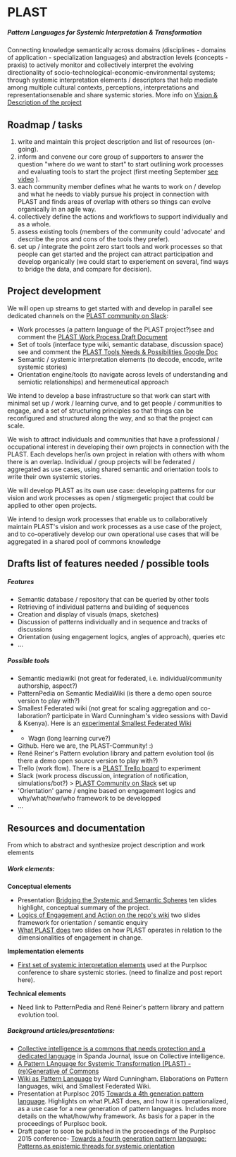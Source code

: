 # PLAST
##### Pattern Languages for Systemic Interpretation & Transformation
Connecting knowledge semantically across domains (disciplines - domains of application - specialization languages) and abstraction levels (concepts - praxis) to actively monitor and collectively interpret the evolving directionality of socio-technological-economic-environmental systems; through systemic interpretation elements / descriptors that help mediate among multiple cultural contexts, perceptions, interpretations and representationsenable and share systemic stories. More info on [Vision & Description of the project](https://github.com/PLAST-Community/PLAST/wiki/Vision-&-Description-of-the-Project)

## Roadmap / tasks
1. write and maintain this project description and list of resources (on-going).
2. inform and convene our core group of supporters to answer the question "where do we want to start" to start outlining work processes and evaluating tools to start the project (first meeting September [see video](https://www.youtube.com/watch?v=pTK3griQMs8&feature=youtu.be) ).
3. each community member defines what he wants to work on / develop and what he needs to viably pursue his project in connection with PLAST and finds areas of overlap with others so things can evolve organically in an agile way.
4. collectively define the actions and workflows to support individually and as a whole.
5. assess existing tools (members of the community could 'advocate' and describe the pros and cons of the tools they prefer). 
6. set up / integrate the point zero start tools and work processes so that people can get started and the project can attract participation and develop organically (we could start to experiement on several, find ways to bridge the data, and compare for decision).

## Project development
We will open up streams to get started with and develop in parallel see dedicated channels on the [PLAST community on Slack](https://plastcommunity.slack.com):
- Work processes (a pattern language of the PLAST project?)see and comment the [PLAST Work Process Draft Document](https://docs.google.com/document/d/1hSe7V8whwuetsTSvtpqkPzVJW6EA37kK682WZCzL_EI/edit)
- Set of tools (interface type wiki, semantic database, discussion space) see and comment the [PLAST Tools Needs & Possibilities Google Doc](https://docs.google.com/document/d/1thN4hW_JQ2VE9a1IGjM_EJLnHGAmZpiuYmmvok7Ykhw/edit) 
- Semantic / systemic interpretation elements (to decode, encode, write systemic stories)
- Orientation engine/tools (to navigate across levels of understanding and semiotic relationships) and hermeneutical approach

We intend to develop a base infrastructure so that work can start with minimal set up / work / learning curve, and to get people / communities to engage, and a set of structuring principles so that things can be reconfigured and structured along the way, and so that the project can scale.

We wish to attract individuals and communities that have a professional / occupational interest in developing their own  projects in connection with the PLAST. Each develops her/is own project in relation with others with whom there is an overlap. Individual / group projects will be federated / aggregated as use cases, using shared semantic and orientation tools to write their own systemic stories.

We will develop PLAST as its own use case: developing patterns for our vision and work processes as open / stigmergetic project that could be applied to other open projects. 

We intend to design work processes that enable us to collaboratively maintain PLAST's vision and work processes as a use case of the project, and to co-operatively develop our own operational use cases that will be aggregated in a shared pool of commons knowledge

## Drafts list of features needed / possible tools
##### Features
- Semantic database / repository that can be queried by other tools
- Retrieving of individual patterns and building of sequences
- Creation and display of visuals (maps, sketches)
- Discussion of patterns individually and in sequence and tracks of discussions
- Orientation (using engagement logics, angles of approach), queries etc
- ...

##### Possible tools
- Semantic mediawiki (not great for federated, i.e. individual/community authorship, aspect?)
- PatternPedia on Semantic MediaWiki (is there a demo open source version to play with?)
- Smallest Federated wiki (not great for scaling aggregation and co-laboration? participate in Ward Cunningham's video sessions with David & Ksenya). Here is an [experimental Smallest Federated Wiki](http://helene.pattern.academy/view/welcome-visitors) 
- - Wagn (long learning curve?)
- Github. Here we are, the PLAST-Community! :)
- René Reiner's Pattern evolution library and pattern evolution tool (is there a demo open source version to play with?)
- Trello (work flow). There is a [PLAST Trello board](https://trello.com/b/6mE75E1b/plast-in-caps-general-overview-and-discussions) to experiment
- Slack (work process discussion, integration of notification, simulations/bot?) > [PLAST Community on Slack](https://plastcommunity.slack.com) set up
- 'Orientation' game / engine based on engagement logics and why/what/how/who framework to be developped
- ...

## Resources and documentation
From which to abstract and synthesize project description and work elements

##### Work elements:
**Conceptual elements**
- Presentation [Bridging the Systemic and Semantic Spheres](http://www.slideshare.net/helenefinidori/systemic-interpretation-language) ten slides highlight, conceptual summary of the project.
- [Logics of Engagement and Action on the repo's wiki](https://github.com/PLAST-Community/PLAST/wiki/Logics-of-Engagement-and-Action) two slides framework for orientation / semantic enquiry
- [What PLAST does](https://github.com/PLAST-Community/PLAST/wiki/What-PLAST-Does) two slides on how PLAST operates in relation to the dimensionalities of engagement in change. 

**Implementation elements**
- [First set of systemic interpretation elements](https://drive.google.com/file/d/0B1hB6w2xjIXAcWV1dUFMUGRWSm8/view?usp=sharing) used at the Purplsoc conference to share systemic stories. (need to finalize and post report here).

**Technical elements**
- Need link to PatternPedia and René Reiner's pattern library and pattern evolution tool.

##### Background articles/presentations:
- [Collective intelligence is a commons that needs protection and a dedicated language](http://www.academia.edu/10292904/Collective_intelligence_is_a_commons_that_needs_protection_and_a_dedicated_language) in Spanda Journal, issue on Collective intelligence.
- [A Pattern LAnguage for Systemic Transformation (PLAST) - (re)Generative of Commons](http://www.academia.edu/9138366/A_Pattern_LAnguage_for_Systemic_Transformation_PLAST_-_re_Generative_of_Commons)
- [Wiki as Pattern Language](http://www.hillside.net/plop/2013/papers/Group6/plop13_preprint_51.pdf) by Ward Cunningham. Elaborations on Pattern languages, wiki, and Smallest Federated Wiki.
- Presentation at Purplsoc 2015 [Towards a 4th generation pattern language](http://www.slideshare.net/helenefinidori/plast-presentationpurplsoc-v3). Highlights on what PLAST does, and how it is operationalized, as a use case for a new generation of pattern languages. Includes more details on the what/how/why framework. As basis for a paper in the proceedings of Purplsoc book.
- Draft paper to soon be published in the proceedings of the Purplsoc 2015 conference- [Towards a fourth generation pattern language: Patterns as epistemic threads for systemic orientation](https://www.academia.edu/17543428/Towards_a_Fourth_Generation_Pattern_Language_Patterns_as_Epistemic_Threads_for_Systemic_Orientation)

